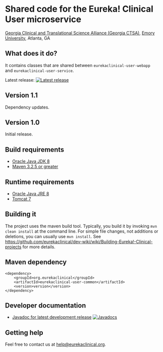 # Shared code for the Eureka! Clinical User microservice
[Georgia Clinical and Translational Science Alliance (Georgia CTSA)](http://www.georgiactsa.org), [Emory University](http://www.emory.edu), Atlanta, GA

## What does it do?
It contains classes that are shared between `eurekaclinical-user-webapp` and `eurekaclinical-user-service`.

Latest release: [![Latest release](https://maven-badges.herokuapp.com/maven-central/org.eurekaclinical/eurekaclinical-user-common/badge.svg)](https://maven-badges.herokuapp.com/maven-central/org.eurekaclinical/eurekaclinical-user-common)

## Version 1.1
Dependency updates.

## Version 1.0
Initial release.

## Build requirements
* [Oracle Java JDK 8](http://www.oracle.com/technetwork/java/javase/overview/index.html)
* [Maven 3.2.5 or greater](https://maven.apache.org)

## Runtime requirements
* [Oracle Java JRE 8](http://www.oracle.com/technetwork/java/javase/overview/index.html)
* [Tomcat 7](https://tomcat.apache.org)

## Building it
The project uses the maven build tool. Typically, you build it by invoking `mvn clean install` at the command line. For simple file changes, not additions or deletions, you can usually use `mvn install`. See https://github.com/eurekaclinical/dev-wiki/wiki/Building-Eureka!-Clinical-projects for more details.

## Maven dependency
```
<dependency>
    <groupId>org.eurekaclinical</groupId>
    <artifactId>eurekaclinical-user-common</artifactId>
    <version>version</version>
</dependency>
```

## Developer documentation
* [Javadoc for latest development release](http://javadoc.io/doc/org.eurekaclinical/eurekaclinical-user-common) [![Javadocs](http://javadoc.io/badge/org.eurekaclinical/eurekaclinical-user-common.svg)](http://javadoc.io/doc/org.eurekaclinical/eurekaclinical-user-common)

## Getting help
Feel free to contact us at help@eurekaclinical.org.

